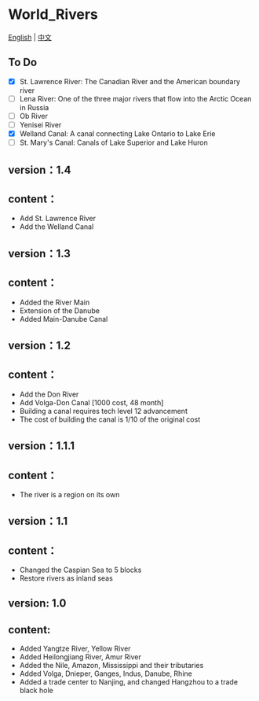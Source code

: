 ﻿# World_Rivers

[English](./README_EN.md) | [中文](./README.md)

## To Do
- [x] St. Lawrence River: The Canadian River and the American boundary river
- [ ] Lena River: One of the three major rivers that flow into the Arctic Ocean in Russia
- [ ] Ob River
- [ ] Yenisei River
- [x] Welland Canal: A canal connecting Lake Ontario to Lake Erie
- [ ] St. Mary's Canal: Canals of Lake Superior and Lake Huron

## version：1.4
## content：
- Add St. Lawrence River
- Add the Welland Canal

## version：1.3
## content：
- Added the River Main
- Extension of the Danube
- Added Main-Danube Canal

## version：1.2
## content：
- Add the Don River
- Add Volga-Don Canal [1000 cost, 48 month]
- Building a canal requires tech level 12 advancement
- The cost of building the canal is 1/10 of the original cost

## version：1.1.1
## content：
- The river is a region on its own


## version：1.1
## content：
- Changed the Caspian Sea to 5 blocks
- Restore rivers as inland seas

## version: 1.0
## content:
- Added Yangtze River, Yellow River
- Added Heilongjiang River, Amur River
- Added the Nile, Amazon, Mississippi and their tributaries
- Added Volga, Dnieper, Ganges, Indus, Danube, Rhine
- Added a trade center to Nanjing, and changed Hangzhou to a trade black hole
